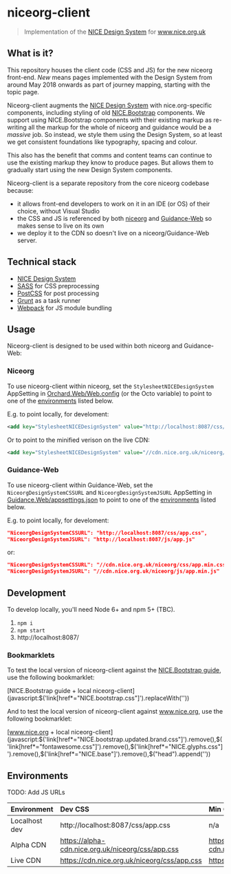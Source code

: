 # niceorg-client

> Implementation of the [NICE Design System](https://github.com/nhsevidence/nice-design-system) for www.nice.org.uk

## What is it?

This repository houses the client code (CSS and JS) for the new niceorg front-end. *New* means pages implemented with the Design System from around May 2018 onwards as part of journey mapping, starting with the topic page.

Niceorg-client augments the [NICE Design System](https://github.com/nhsevidence/nice-design-system) with nice.org-specific components, including styling of old [NICE.Bootstrap](https://github.com/nhsevidence/NICE.Bootstrap) components. We support using NICE.Bootstrap components with their existing markup as re-writing all the markup for the whole of niceorg and guidance would be a *massive* job. So instead, we style them using the Design System, so at least we get consistent foundations like typography, spacing and colour.

This also has the benefit that comms and content teams can continue to use the existing markup they know to produce pages. But allows them to gradually start using the new Design System components.

Niceorg-client is a separate repository from the core niceorg codebase because:
- it allows front-end developers to work on it in an IDE (or OS) of their choice, without Visual Studio
- the CSS and JS is referenced by both [niceorg](https://github.com/nhsevidence/niceorg) and [Guidance-Web](https://github.com/nhsevidence/guidance-web) so makes sense to live on its own
- we deploy it to the CDN so doesn't live on a niceorg/Guidance-Web server.

## Technical stack

- [NICE Design System](https://github.com/nhsevidence/nice-design-system)
- [SASS](https://sass-lang.com/) for CSS preprocessing
- [PostCSS](http://postcss.org/) for post processing
- [Grunt](https://gruntjs.com/) as a task runner
- [Webpack](https://webpack.js.org/) for JS module bundling

## Usage

Niceorg-client is designed to be used within both niceorg and Guidance-Web:

### Niceorg

To use niceorg-client within niceorg, set the `StylesheetNICEDesignSystem` AppSetting in [Orchard.Web/Web.config](https://github.com/nhsevidence/niceorg/blob/master/src/Orchard.Web/Web.config) (or the Octo variable) to point to one of the [environments](#environments) listed below.

E.g. to point locally, for develoment:

```xml
<add key="StylesheetNICEDesignSystem" value="http://localhost:8087/css/app.css" />
```

Or to point to the minified verison on the live CDN:

```xml
<add key="StylesheetNICEDesignSystem" value="//cdn.nice.org.uk/niceorg/css/app.min.css" />
```

### Guidance-Web

To use niceorg-client within Guidance-Web, set the `NiceorgDesignSystemCSSURL` and `NiceorgDesignSystemJSURL` AppSetting in [Guidance.Web/appsettings.json](https://github.com/nhsevidence/guidance-web/blob/master/Guidance.Web/appsettings.json#L106-L107) to point to one of the [environments](#environments) listed below.

E.g. to point locally, for develoment:

```json
"NiceorgDesignSystemCSSURL": "http://localhost:8087/css/app.css",
"NiceorgDesignSystemJSURL": "http://localhost:8087/js/app.js"
```

or:

```json
"NiceorgDesignSystemCSSURL": "//cdn.nice.org.uk/niceorg/css/app.min.css",
"NiceorgDesignSystemJSURL": "//cdn.nice.org.uk/niceorg/js/app.min.js"
```

## Development

To develop locally, you'll need Node 6+ and npm 5+ (TBC).

1. `npm i`
2. `npm start`
3. http://localhost:8087/

### Bookmarklets

To test the local version of niceorg-client against the [NICE.Bootstrap guide](http://nhsevidence.github.io/NICE.Bootstrap/index.html), use the following bookmarklet:

[NICE.Bootstrap guide + local niceorg-client](javascript:$('link[href*="NICE.bootstrap.css"]').replaceWith('<link href="http://localhost:8087/css/app.css" rel="stylesheet" type="text/css" />'))

And to test the local version of niceorg-client against www.nice.org, use the following bookmarklet:

[www.nice.org + local niceorg-client](javascript:$('link[href*="NICE.bootstrap.updated.brand.css"]').remove(),$('link[href*="fontawesome.css"]').remove(),$('link[href*="NICE.glyphs.css"]').remove(),$('link[href*="NICE.base"]').remove(),$("head").append('<link href="http://localhost:8087/css/app.css" rel="stylesheet" type="text/css" />'))

## Environments

TODO: Add JS URLs

| Environment   | Dev CSS | Min CSS |
| ------------- | :------ | :------ |
| Localhost dev | http://localhost:8087/css/app.css | n/a |
| Alpha CDN     | https://alpha-cdn.nice.org.uk/niceorg/css/app.css | https://alpha-cdn.nice.org.uk/niceorg/css/app.min.css |
| Live CDN      | https://cdn.nice.org.uk/niceorg/css/app.css | https://cdn.nice.org.uk/niceorg/css/app.min.css |
